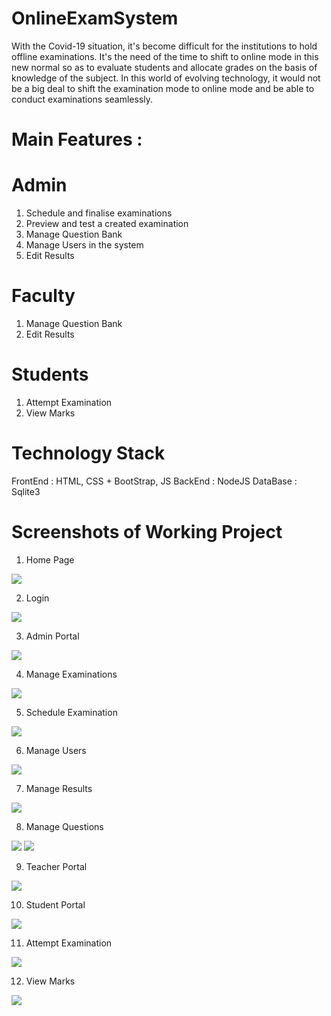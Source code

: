 # OnlineExamSystem

With the Covid-19 situation, it's become difficult for the institutions to hold offline examinations. It's the need of the time to shift to online mode in this new normal so as to evaluate students and allocate grades on the basis of knowledge of the subject. In this world of evolving technology, it would not be a big deal to shift the examination mode to online mode and be able to conduct examinations seamlessly.

# Main Features :

# Admin
  1) Schedule and finalise examinations
  2) Preview and test a created examination
  3) Manage Question Bank
  4) Manage Users in the system
  5) Edit Results
 
# Faculty
  1) Manage Question Bank
  2) Edit Results

# Students
  1) Attempt Examination
  2) View Marks

# Technology Stack
  FrontEnd : HTML, CSS + BootStrap, JS
  BackEnd : NodeJS
  DataBase : Sqlite3
  
# Screenshots of Working Project

1) Home Page
<img src="Git_Img/Home.jpeg">

2) Login
<img src="Git_Img/Login.jpeg">

3) Admin Portal
<img src="Git_Img/Admin.jpeg">

4) Manage Examinations
<img src="Git_Img/Manage_Exams.jpeg">

5) Schedule Examination
<img src="Git_Img/Schedule_Exams.jpeg">

6) Manage Users
<img src="Git_Img/Manage_Users.jpeg">

7) Manage Results
<img src="Git_Img/Manage_Results.jpeg">

8) Manage Questions
<img src="Git_Img/Add_Questions.jpeg">
<img src="Git_Img/View_Edit_Delete_Questions.jpeg">

9) Teacher Portal
<img src="Git_Img/Teacher.jpeg">

10) Student Portal
<img src="Git_Img/Student.jpeg">

11) Attempt Examination
<img src="Git_Img/Attempt_Exam.jpeg">

12) View Marks
<img src="Git_Img/View_Marks.jpeg">
